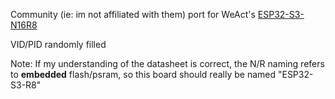 Community (ie: im not affiliated with them) port for WeAct's [ESP32-S3-N16R8](https://es.aliexpress.com/item/1005005592730189.html)

VID/PID randomly filled

Note: If my understanding of the datasheet is correct, the N/R naming refers to **embedded** flash/psram, so this board should really be named "ESP32-S3-R8"
